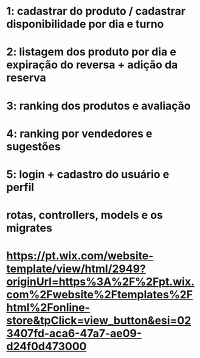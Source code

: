 # 1: cadastrar do produto / cadastrar disponibilidade por dia e turno 
# 2: listagem dos produto por dia e expiração do reversa + adição da reserva
# 3: ranking dos produtos e avaliação
# 4: ranking por vendedores e sugestões
# 5: login + cadastro do usuário e perfil
# rotas, controllers, models e os migrates
# https://pt.wix.com/website-template/view/html/2949?originUrl=https%3A%2F%2Fpt.wix.com%2Fwebsite%2Ftemplates%2Fhtml%2Fonline-store&tpClick=view_button&esi=023407fd-aca6-47a7-ae09-d24f0d473000